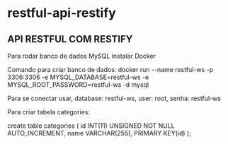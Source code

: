 # restful-api-restify

## API RESTFUL COM RESTIFY

Para rodar banco de dados MySQL instalar Docker

Comando para criar banco de dados: docker run --name restful-ws -p 3306:3306 -e MYSQL_DATABASE=restful-ws -e MYSQL_ROOT_PASSWORD=restful-ws -d mysql

Para se conectar usar, database: restful-ws, user: root, senha: restful-ws

Para criar tabela categories:

create table categories (
id INT(11) UNSIGNED NOT NULL AUTO_INCREMENT,
name VARCHAR(255),
PRIMARY KEY(id)
);